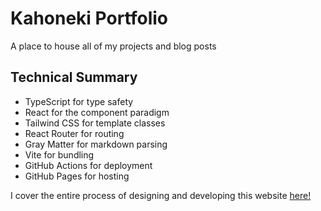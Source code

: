 # Kahoneki Portfolio
A place to house all of my projects and blog posts

## Technical Summary
- TypeScript for type safety
- React for the component paradigm
- Tailwind CSS for template classes
- React Router for routing
- Gray Matter for markdown parsing
- Vite for bundling
- GitHub Actions for deployment
- GitHub Pages for hosting

I cover the entire process of designing and developing this website [here!](https://kahoneki.com/#/blog/Kahoneki.com%20-%20Development%20Journey)

